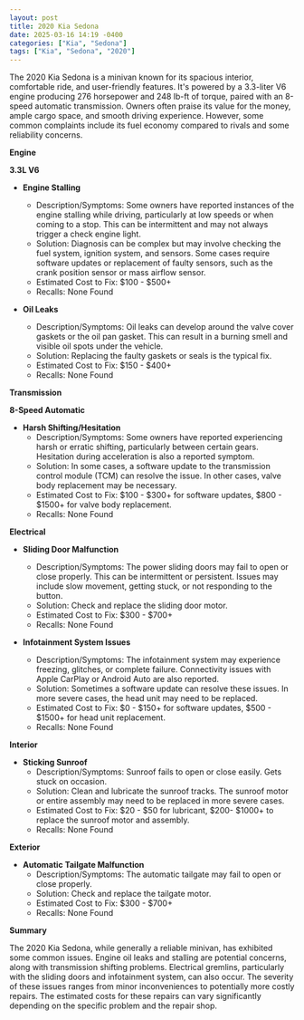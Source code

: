 ```yaml
---
layout: post
title: 2020 Kia Sedona
date: 2025-03-16 14:19 -0400
categories: ["Kia", "Sedona"]
tags: ["Kia", "Sedona", "2020"]
---
```

The 2020 Kia Sedona is a minivan known for its spacious interior, comfortable ride, and user-friendly features. It's powered by a 3.3-liter V6 engine producing 276 horsepower and 248 lb-ft of torque, paired with an 8-speed automatic transmission. Owners often praise its value for the money, ample cargo space, and smooth driving experience. However, some common complaints include its fuel economy compared to rivals and some reliability concerns.

**Engine**

**3.3L V6**

*   **Engine Stalling**
    *   Description/Symptoms: Some owners have reported instances of the engine stalling while driving, particularly at low speeds or when coming to a stop. This can be intermittent and may not always trigger a check engine light.
    *   Solution: Diagnosis can be complex but may involve checking the fuel system, ignition system, and sensors. Some cases require software updates or replacement of faulty sensors, such as the crank position sensor or mass airflow sensor.
    *   Estimated Cost to Fix: $100 - $500+
    *   Recalls: None Found

*   **Oil Leaks**
    *   Description/Symptoms: Oil leaks can develop around the valve cover gaskets or the oil pan gasket. This can result in a burning smell and visible oil spots under the vehicle.
    *   Solution: Replacing the faulty gaskets or seals is the typical fix.
    *   Estimated Cost to Fix: $150 - $400+
    *   Recalls: None Found

**Transmission**

**8-Speed Automatic**

*   **Harsh Shifting/Hesitation**
    *   Description/Symptoms: Some owners have reported experiencing harsh or erratic shifting, particularly between certain gears. Hesitation during acceleration is also a reported symptom.
    *   Solution: In some cases, a software update to the transmission control module (TCM) can resolve the issue. In other cases, valve body replacement may be necessary.
    *   Estimated Cost to Fix: $100 - $300+ for software updates, $800 - $1500+ for valve body replacement.
    *   Recalls: None Found

**Electrical**

*   **Sliding Door Malfunction**
    *   Description/Symptoms: The power sliding doors may fail to open or close properly. This can be intermittent or persistent. Issues may include slow movement, getting stuck, or not responding to the button.
    *   Solution: Check and replace the sliding door motor.
    *   Estimated Cost to Fix: $300 - $700+
    *   Recalls: None Found

*   **Infotainment System Issues**
    *   Description/Symptoms: The infotainment system may experience freezing, glitches, or complete failure. Connectivity issues with Apple CarPlay or Android Auto are also reported.
    *   Solution: Sometimes a software update can resolve these issues. In more severe cases, the head unit may need to be replaced.
    *   Estimated Cost to Fix: $0 - $150+ for software updates, $500 - $1500+ for head unit replacement.
    *   Recalls: None Found

**Interior**

*   **Sticking Sunroof**
    *   Description/Symptoms: Sunroof fails to open or close easily. Gets stuck on occasion.
    *   Solution: Clean and lubricate the sunroof tracks. The sunroof motor or entire assembly may need to be replaced in more severe cases.
    *   Estimated Cost to Fix: $20 - $50 for lubricant, $200- $1000+ to replace the sunroof motor and assembly.
    *   Recalls: None Found

**Exterior**

*   **Automatic Tailgate Malfunction**
    *   Description/Symptoms: The automatic tailgate may fail to open or close properly.
    *   Solution: Check and replace the tailgate motor.
    *   Estimated Cost to Fix: $300 - $700+
    *   Recalls: None Found

**Summary**

The 2020 Kia Sedona, while generally a reliable minivan, has exhibited some common issues. Engine oil leaks and stalling are potential concerns, along with transmission shifting problems. Electrical gremlins, particularly with the sliding doors and infotainment system, can also occur. The severity of these issues ranges from minor inconveniences to potentially more costly repairs. The estimated costs for these repairs can vary significantly depending on the specific problem and the repair shop.

